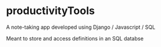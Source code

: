 # productivityTools
 A note-taking app developed using Django / Javascript / SQL 

Meant to store and access definitions in an SQL databse
